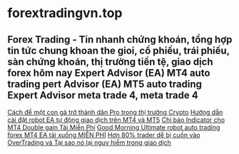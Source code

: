 # forextradingvn.top
Forex Trading - Tin nhanh chứng khoán, tổng hợp tin tức chung khoan the gioi, cổ phiếu, trái phiếu, sàn chứng khoán, thị trường tiền tệ, giao dịch forex hôm nay
Expert Advisor (EA) MT4 auto trading
pert Advisor (EA) MT5 auto trading
Expert Advisor meta trade 4, meta trade 4
-----------------------------------------
[Cách để một con gà trở thành dân Pro trong thị trường Crypto](https://forextradingvn.top/cach-de-mot-con-ga-tro-thanh-dan-pro-trong-thi-truong-crypto-p65.html)
[Hướng dẫn cài đặt robot EA tự động giao dịch trên MT4 và MT5](https://forextradingvn.top/huong-dan-cai-dat-robot-ea-tu-dong-giao-dich-tren-mt4-va-mt5-p67.html)
[Chỉ báo Indicator cho MT4 Double gain Tải Miễn Phí](https://forextradingvn.top/chi-bao-indicator-cho-mt4-double-gain-tai-mien-phi-p66.html)
[Good Morning Ultimate robot auto trading forex MT4 EA tải xuống MIỄN PHÍ](https://forextradingvn.top/good-morning-ultimate-ea-tai-xuong-mie-n-phi-p59.html)
[Hơn 80% trader dễ bị cuốn vào OverTrading và Tại sao nó lại nguy hiểm trong giao dịch](https://forextradingvn.top/hon-80-trader-de-bi-cuon-vao-overtrading-va-tai-sao-no-lai-nguy-hiem-trong-giao-dich-p58.html)
